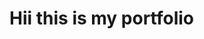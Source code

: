 <!DOCTYPE html>
<html lang="en">
<head>
    <style>
    .body{
        background-color: brown;
    } 
    </style>
    <meta charset="UTF-8">
    <meta http-equiv="X-UA-Compatible" content="IE=edge">
    <meta name="viewport" content="width=device-width, initial-scale=1.0">
    <title>Portfolio</title>
</head>
<body>
    <h1> Hii this is my portfolio </h1>

</body>
</html>
